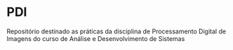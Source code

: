 # PDI
Repositório destinado as práticas da disciplina de Processamento Digital de Imagens do curso de Análise e Desenvolvimento de Sistemas
